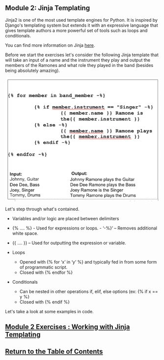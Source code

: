 ## Module 2: Jinja Templating

Jinja2 is one of the most used template engines for Python. It is inspired by Django's templating system but extends it with an expressive language that gives template authors a more powerful set of tools such as loops and conditionals.

You can find more information on Jinja [here](http://jinja.pocoo.org).

Before we start the exercises let's consider the following Jinja template that will take an input of a name and the instrument they play and output the members of the Ramones and what role they played in the band (besides being absolutely amazing).

![Ramones](images/1512_Self_4_Img1.png)

Let's step through what's contained.

- Variables and/or logic are placed between delimiters
 - {% …. %} - Used for expressions or loops. 
		- ‘-%}’ – Removes additional white space.

 - {{ …. }} – Used for outputting the expression or variable.
- Loops
	- Opened with {% for ‘x’ in ‘y’ %} and typically fed in from some form of programmatic script.
	- Closed with {% endfor %}
- Conditionals
	- Can be nested in other operations
if, elif, else options (ex: {% if x == y %}
	- Closed with {% endif %}

Let's take a look at some examples in code.

## [Module 2 Exercises : Working with Jinja Templating](DEVWKS_1512_5.md)
## [Return to the Table of Contents](../../README.md)

